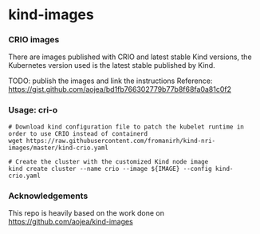 # kind-images

### CRIO images

There are images published with CRIO and latest stable Kind versions, the Kubernetes version used is the latest stable published by Kind.

TODO: publish the images and link the instructions
Reference: https://gist.github.com/aojea/bd1fb766302779b77b8f68fa0a81c0f2

### Usage: cri-o

```
# Download kind configuration file to patch the kubelet runtime in order to use CRIO instead of containerd
wget https://raw.githubusercontent.com/fromanirh/kind-nri-images/master/kind-crio.yaml

# Create the cluster with the customized Kind node image
kind create cluster --name crio --image ${IMAGE} --config kind-crio.yaml 
```

### Acknowledgements

This repo is heavily based on the work done on https://github.com/aojea/kind-images



